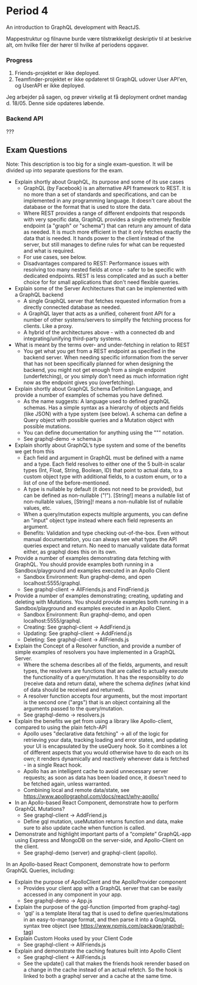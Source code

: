 
# Period 4
An introduction to GraphQL development with ReactJS.

Mappestruktur og filnavne burde være tilstrækkeligt deskriptiv til at beskrive alt, om hvilke filer der hører til hvilke af periodens opgaver.

### Progress
1. Friends-projektet er ikke deployed.
2. Teamfinder-projektet er ikke opdateret til GraphQL udover User API'en, og UserAPI er ikke deployed.

Jeg arbejder på sagen, og prøver virkelig at få deployment ordnet mandag d. 18/05. Denne side opdateres løbende.

### Backend API
???

## Exam Questions
Note: This description is too big for a single exam-question. It will be divided up into separate questions for the exam.

- Explain shortly about GraphQL, its purpose and some of its use cases
	- GraphQL (by Facebook) is an alternative API framework to REST. It is no more than a set of standards and specifications, and can be implemented in any programming language. It doesn't care about the database or the format that is used to store the data.
	- Where REST provides a range of different endpoints that responds with very specific data, GraphQL provides a single extremely flexible endpoint (a "graph" or "schema") that can return any amount of data as needed. It is much more efficient in that it only fetches exactly the data that is needed. It hands power to the client instead of the server, but still manages to define rules for what can be requested and what is required.
	- For use cases, see below.
	- Disadvantages compared to REST: Performance issues with resolving too many nested fields at once - safer to be specific with dedicated endpoints. REST is less complicated and as such a better choice for for small applications that don't need flexible queries.
- Explain some of the Server Architectures that can be implemented with a GraphQL backend
	- A single GraphQL server that fetches requested information from a directly connected database as needed.
	- A GraphQL layer that acts as a unified, coherent front API for a number of other systems/servers to simplify the fetching process for clients. Like a proxy.
	- A hybrid of the architectures above - with a connected db and integrating/unifying third-party systems.
- What is meant by the terms over- and under-fetching in relation to REST
	- You get what you get from a REST endpoint as specified in the backend server. When needing specific information from the server that has not been specifically planned for when designing the backend, you might not get enough from a single endpoint (underfetching), or you simply don't need as much information right now as the endpoint gives you (overfetching).
- Explain shortly about GraphQL Schema Definition Language, and provide a number of examples of schemas you have defined.
	- As the name suggests: A language used to defined graphQL schemas. Has a simple syntax as a hierarchy of objects and fields (like JSON) with a type system (see below). A schema can define a Query object with possible queries and a Mutation object with possible mutations.
	- You can define documentation for anything using the """ notation.
	- See graphql-demo -> schema.js
- Explain shortly about GraphQL’s type system and some of the benefits we get from this
	- Each field and argument in GraphQL must be defined with a name and a type. Each field resolves to either one of the 5 built-in scalar types (Int, Float, String, Boolean, ID) that point to actual data, to a custom object type with additional fields, to a custom enum, or to a list of one of the before-mentioned.
	- A type is nullable by default (it does not need to be provided), but can be defined as non-nullable ("!"). [String!] means a nullable list of non-nullable values, [String]! means a non-nullable list of nullable values, etc.
	- When a query/mutation expects multiple arguments, you can define an "input" object type instead where each field represents an argument.
	- Benefits: Validation and type checking out-of-the-box. Even without manual documentation, you can always see what types the API queries expect and return. No need to manually validate data format either, as graphql does this on its own.
- Provide a number of examples demonstrating data fetching with GraphQL. You should provide examples both running in a Sandbox/playground and examples executed in an Apollo Client
	- Sandbox Environment: Run graphql-demo, and open localhost:5555/graphql.
	- See graphql-client -> AllFriends.js and FindFriend.js
- Provide a number of examples demonstrating; creating, updating and deleting with Mutations. You should provide examples both running in a Sandbox/playground and examples executed in an Apollo Client.
	- Sandbox Environment: Run graphql-demo, and open localhost:5555/graphql.
	- Creating: See graphql-client -> AddFriend.js
	- Updating: See graphql-client -> AddFriend.js
	- Deleting: See graphql-client -> AllFriends.js
- Explain the Concept of a Resolver function, and provide a number of simple examples of resolvers you have implemented in a GraphQL Server.
	- Where the schema describes all of the fields, arguments, and result types, the resolvers are functions that are called to actually execute the functionality of a query/mutation. It has the responsiblity to *do* (receive data and return data), where the schema *defines* (what kind of data should be received and returned).
	- A resolver function accepts four arguments, but the most important is the second one ("args") that is an object containing all the arguments passed to the query/mutation.
	- See graphql-demo -> resolvers.js
- Explain the benefits we get from using a library like Apollo-client, compared to using the plain fetch-API
	- Apollo uses "declarative data fetching" -> all of the logic for retrieving your data, tracking loading and error states, and updating your UI is encapsulated by the useQuery hook. So it combines a lot of different aspects that you would otherwise have to do each on its own; it renders dynamically and reactively whenever data is fetched - in a single React hook.
	- Apollo has an intelligent cache to avoid unnecessary server requests; as soon as data has been loaded once, it doesn't need to be fetched again, unless warranted.
	- Combining local and remote data/state, see https://www.apollographql.com/docs/react/why-apollo/
- In an Apollo-based React Component, demonstrate how to perform GraphQL Mutations?
	- See graphql-client -> AddFriend.js
	- Define gql mutation, useMutation returns function and data, make sure to also update cache when function is called.
- Demonstrate and highlight important parts of a “complete” GraphQL-app using Express and MongoDB on the server-side, and Apollo-Client on the client.
	- See graphql-demo (server) and graphql-client (apollo).

In an Apollo-based React Component, demonstrate how to perform GraphQL Queries, including:
- Explain the purpose of ApolloClient and the ApolloProvider component
	- Provides your client app with a GraphQL server that can be easily accessed in any component in your app.
	- See graphql-demo -> App.js
- Explain the purpose of the gql-function (imported from graphql-tag)
	- 'gql' is a template literal tag that is used to define queries/mutations in an easy-to-manage format, and then parse it into a GraphQL syntax tree object (see https://www.npmjs.com/package/graphql-tag)
- Explain Custom Hooks used by your Client Code
	- See graphql-client -> AllFriends.js
- Explain and demonstrate the caching features built into Apollo Client
	- See graphql-client -> AllFriends.js
	- See the update() call that makes the friends hook rerender based on a change in the cache instead of an actual refetch. So the hook is linked to both a graphql server and a cache at the same time.